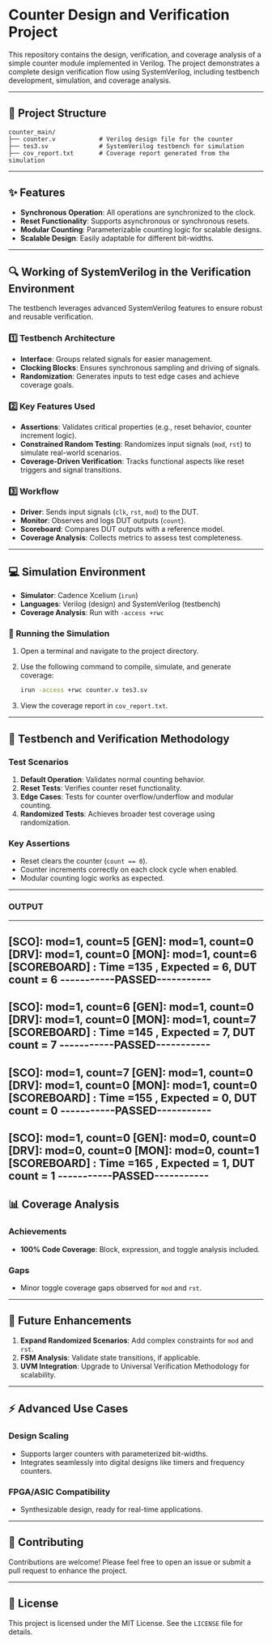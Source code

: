 
# Counter Design and Verification Project

This repository contains the design, verification, and coverage analysis of a simple counter module implemented in Verilog. The project demonstrates a complete design verification flow using SystemVerilog, including testbench development, simulation, and coverage analysis.

---

## 📂 Project Structure

```
counter_main/
├── counter.v            # Verilog design file for the counter
├── tes3.sv              # SystemVerilog testbench for simulation
├── cov_report.txt       # Coverage report generated from the simulation
```

---

## ✨ Features

- **Synchronous Operation**: All operations are synchronized to the clock.
- **Reset Functionality**: Supports asynchronous or synchronous resets.
- **Modular Counting**: Parameterizable counting logic for scalable designs.
- **Scalable Design**: Easily adaptable for different bit-widths.

---

## 🔍 Working of SystemVerilog in the Verification Environment

The testbench leverages advanced SystemVerilog features to ensure robust and reusable verification.

### 1️⃣ Testbench Architecture

- **Interface**: Groups related signals for easier management.
- **Clocking Blocks**: Ensures synchronous sampling and driving of signals.
- **Randomization**: Generates inputs to test edge cases and achieve coverage goals.

### 2️⃣ Key Features Used

- **Assertions**: Validates critical properties (e.g., reset behavior, counter increment logic).
- **Constrained Random Testing**: Randomizes input signals (`mod`, `rst`) to simulate real-world scenarios.
- **Coverage-Driven Verification**: Tracks functional aspects like reset triggers and signal transitions.

### 3️⃣ Workflow

- **Driver**: Sends input signals (`clk`, `rst`, `mod`) to the DUT.
- **Monitor**: Observes and logs DUT outputs (`count`).
- **Scoreboard**: Compares DUT outputs with a reference model.
- **Coverage Analysis**: Collects metrics to assess test completeness.

---

## 💻 Simulation Environment

- **Simulator**: Cadence Xcelium (`irun`)
- **Languages**: Verilog (design) and SystemVerilog (testbench)
- **Coverage Analysis**: Run with `-access +rwc`

### 🚀 Running the Simulation

1. Open a terminal and navigate to the project directory.
2. Use the following command to compile, simulate, and generate coverage:

   ```bash
   irun -access +rwc counter.v tes3.sv
   ```

3. View the coverage report in `cov_report.txt`.

---

## 🧪 Testbench and Verification Methodology

### Test Scenarios

1. **Default Operation**: Validates normal counting behavior.
2. **Reset Tests**: Verifies counter reset functionality.
3. **Edge Cases**: Tests for counter overflow/underflow and modular counting.
4. **Randomized Tests**: Achieves broader test coverage using randomization.

### Key Assertions

- Reset clears the counter (`count == 0`).
- Counter increments correctly on each clock cycle when enabled.
- Modular counting logic works as expected.

---
### OUTPUT
---
[SCO]: mod=1, count=5
[GEN]: mod=1, count=0
[DRV]: mod=1, count=0
[MON]: mod=1, count=6
[SCOREBOARD] : Time =135 , Expected = 6, DUT count = 6
-----------PASSED-----------
------------------------------
[SCO]: mod=1, count=6
[GEN]: mod=1, count=0
[DRV]: mod=1, count=0
[MON]: mod=1, count=7
[SCOREBOARD] : Time =145 , Expected = 7, DUT count = 7
-----------PASSED-----------
------------------------------
[SCO]: mod=1, count=7
[GEN]: mod=1, count=0
[DRV]: mod=1, count=0
[MON]: mod=1, count=0
[SCOREBOARD] : Time =155 , Expected = 0, DUT count = 0
-----------PASSED-----------
------------------------------
[SCO]: mod=1, count=0
[GEN]: mod=0, count=0
[DRV]: mod=0, count=0
[MON]: mod=0, count=1
[SCOREBOARD] : Time =165 , Expected = 1, DUT count = 1
-----------PASSED-----------
---
## 📊 Coverage Analysis

### Achievements

- **100% Code Coverage**: Block, expression, and toggle analysis included.

### Gaps

- Minor toggle coverage gaps observed for `mod` and `rst`.

---

## 🚀 Future Enhancements

1. **Expand Randomized Scenarios**: Add complex constraints for `mod` and `rst`.
2. **FSM Analysis**: Validate state transitions, if applicable.
3. **UVM Integration**: Upgrade to Universal Verification Methodology for scalability.

---

## ⚡ Advanced Use Cases

### Design Scaling

- Supports larger counters with parameterized bit-widths.
- Integrates seamlessly into digital designs like timers and frequency counters.

### FPGA/ASIC Compatibility

- Synthesizable design, ready for real-time applications.

---

## 🤝 Contributing

Contributions are welcome! Please feel free to open an issue or submit a pull request to enhance the project.

---

## 📜 License

This project is licensed under the MIT License. See the `LICENSE` file for details.
